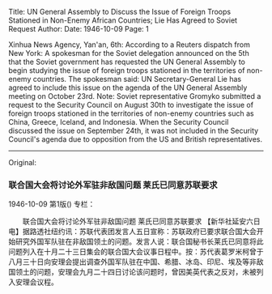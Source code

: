 Title: UN General Assembly to Discuss the Issue of Foreign Troops Stationed in Non-Enemy African Countries; Lie Has Agreed to Soviet Request
Author:
Date: 1946-10-09
Page: 1

Xinhua News Agency, Yan'an, 6th: According to a Reuters dispatch from New York: A spokesman for the Soviet delegation announced on the 5th that the Soviet government has requested the UN General Assembly to begin studying the issue of foreign troops stationed in the territories of non-enemy countries. The spokesman said: UN Secretary-General Lie has agreed to include this issue on the agenda of the UN General Assembly meeting on October 23rd. Note: Soviet representative Gromyko submitted a request to the Security Council on August 30th to investigate the issue of foreign troops stationed in the territories of non-enemy countries such as China, Greece, Iceland, and Indonesia. When the Security Council discussed the issue on September 24th, it was not included in the Security Council's agenda due to opposition from the US and British representatives.



<hr /> 

Original: 


### 联合国大会将讨论外军驻非敌国问题  莱氏已同意苏联要求

1946-10-09
第1版()
专栏：

　　联合国大会将讨论外军驻非敌国问题
    莱氏已同意苏联要求
    【新华社延安六日电】据路透社纽约讯：苏联代表团发言人五日宣称：苏联政府已要求联合国大会开始研究外国军队驻在非敌国领土的问题。发言人说：联合国秘书长莱氏已同意将此问题列入在十月二十三日集会的联合国大会议事日程中。按：苏代表葛罗米柯曾于八月三十日向安理会提出调查外国军队驻在中国、希腊、冰岛、印尼、埃及等非敌国领土的问题，安理会九月二十四日讨论该问题时，曾因美英代表之反对，未被列入安理会议程。
